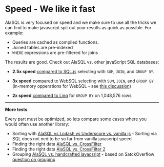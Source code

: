 # Speed - We like it fast 

AlaSQL is very focused on speed and we make sure to use all the tricks we can find to make javascript spit out your results as quick as possible. For example:

* Queries are cached as compiled functions. 
* Joined tables are pre-indexed
* ```WHERE``` expressions are pre-filtered for joins

The results are good. Check out AlaSQL vs. other javaScript SQL databases: 

* **2.5x speed** [compared to SQL.js](http://jsperf.com/sql-js-vs-alasql-js/11) selecting with `SUM`, `JOIN`, and `GROUP BY`.

* **3x speed** [compared to WebSQL](http://jsperf.com/alasql-js-vs-websql/8) selecting with `SUM`, `JOIN`, and `GROUP BY` (in-memory opperations for WebSQL - see [this discussion](https://github.com/agershun/alasql/issues/47))

* **2x speed** [compared to Linq](http://jsperf.com/alasql-vs-linq-on-groupby/3) for `GROUP BY` on 1,048,576 rows





----

**More tests**

Every part must be optimized, so lets compare some cases where you would often use another library:

* Sorting with [AlaSQL vs Lodash vs Underscore vs. vanilla js](http://jsperf.com/alasql-vs-lodash-sort/6) - Sorting via SQL does not ned to be so far from vanilla javascript speed
* Finding the right data [AlaSQL vs. CrossFilter](http://jsperf.com/alasql-vs-crossfilter)
* Finding the right data [AlaSQL vs. CrossFilter 2](http://jsperf.com/alasql-vs-crossfilter-athletic-data)
* Grouping [AlaSQL vs. handcrafted javacsript](http://jsperf.com/javascript-array-grouping/10) - based on SatckOverflow [question on grouping](http://stackoverflow.com/questions/6781722/fast-grouping-of-a-javascript-array).


